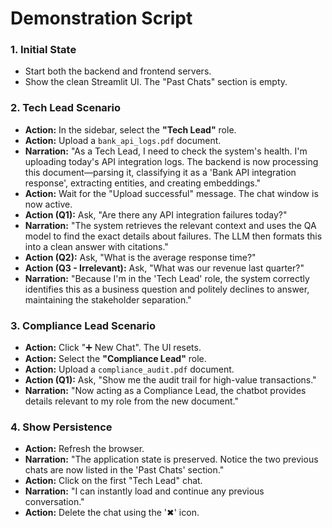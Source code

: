 # Demonstration Script

### 1. Initial State
-   Start both the backend and frontend servers.
-   Show the clean Streamlit UI. The "Past Chats" section is empty.

### 2. Tech Lead Scenario
-   **Action:** In the sidebar, select the **"Tech Lead"** role.
-   **Action:** Upload a `bank_api_logs.pdf` document.
-   **Narration:** "As a Tech Lead, I need to check the system's health. I'm uploading today's API integration logs. The backend is now processing this document—parsing it, classifying it as a 'Bank API integration response', extracting entities, and creating embeddings."
-   **Action:** Wait for the "Upload successful" message. The chat window is now active.
-   **Action (Q1):** Ask, "Are there any API integration failures today?"
-   **Narration:** "The system retrieves the relevant context and uses the QA model to find the exact details about failures. The LLM then formats this into a clean answer with citations."
-   **Action (Q2):** Ask, "What is the average response time?"
-   **Action (Q3 - Irrelevant):** Ask, "What was our revenue last quarter?"
-   **Narration:** "Because I'm in the 'Tech Lead' role, the system correctly identifies this as a business question and politely declines to answer, maintaining the stakeholder separation."

### 3. Compliance Lead Scenario
-   **Action:** Click "➕ New Chat". The UI resets.
-   **Action:** Select the **"Compliance Lead"** role.
-   **Action:** Upload a `compliance_audit.pdf` document.
-   **Action (Q1):** Ask, "Show me the audit trail for high-value transactions."
-   **Narration:** "Now acting as a Compliance Lead, the chatbot provides details relevant to my role from the new document."

### 4. Show Persistence
-   **Action:** Refresh the browser.
-   **Narration:** "The application state is preserved. Notice the two previous chats are now listed in the 'Past Chats' section."
-   **Action:** Click on the first "Tech Lead" chat.
-   **Narration:** "I can instantly load and continue any previous conversation."
-   **Action:** Delete the chat using the '✖' icon.